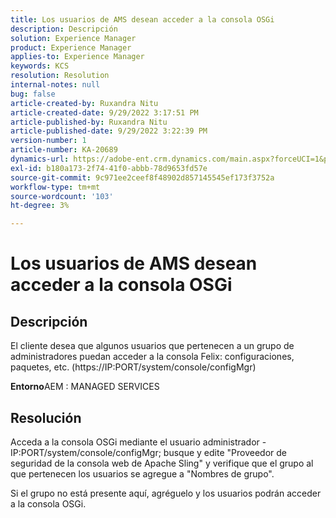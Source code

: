 ```yaml
---
title: Los usuarios de AMS desean acceder a la consola OSGi
description: Descripción
solution: Experience Manager
product: Experience Manager
applies-to: Experience Manager
keywords: KCS
resolution: Resolution
internal-notes: null
bug: false
article-created-by: Ruxandra Nitu
article-created-date: 9/29/2022 3:17:51 PM
article-published-by: Ruxandra Nitu
article-published-date: 9/29/2022 3:22:39 PM
version-number: 1
article-number: KA-20689
dynamics-url: https://adobe-ent.crm.dynamics.com/main.aspx?forceUCI=1&pagetype=entityrecord&etn=knowledgearticle&id=0aa2b2da-0940-ed11-9db1-0022480867fb
exl-id: b180a173-2f74-41f0-abbb-78d9653fd57e
source-git-commit: 9c971ee2ceef8f48902d857145545ef173f3752a
workflow-type: tm+mt
source-wordcount: '103'
ht-degree: 3%

---
```


# Los usuarios de AMS desean acceder a la consola OSGi

## Descripción


El cliente desea que algunos usuarios que pertenecen a un grupo de administradores puedan acceder a la consola Felix: configuraciones, paquetes, etc. (https://IP:PORT/system/console/configMgr)



<b>Entorno</b>AEM : MANAGED SERVICES


## Resolución


Acceda a la consola OSGi mediante el usuario administrador - IP:PORT/system/console/configMgr; busque y edite &quot;Proveedor de seguridad de la consola web de Apache Sling&quot; y verifique que el grupo al que pertenecen los usuarios se agregue a &quot;Nombres de grupo&quot;.

Si el grupo no está presente aquí, agréguelo y los usuarios podrán acceder a la consola OSGi.
